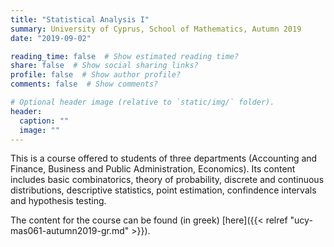 ```yaml
---
title: "Statistical Analysis I"
summary: University of Cyprus, School of Mathematics, Autumn 2019
date: "2019-09-02"

reading_time: false  # Show estimated reading time?
share: false  # Show social sharing links?
profile: false  # Show author profile?
comments: false  # Show comments?

# Optional header image (relative to `static/img/` folder).
header:
  caption: ""
  image: ""
---
```


This is a course offered to students of three departments (Accounting and Finance, Business and Public Administration, Economics). Its content includes basic combinatorics, theory of probability, discrete and continuous distributions, descriptive statistics, point estimation, confindence intervals and hypothesis testing.

The content for the course can be found (in greek) [here]({{< relref "ucy-mas061-autumn2019-gr.md" >}}).
